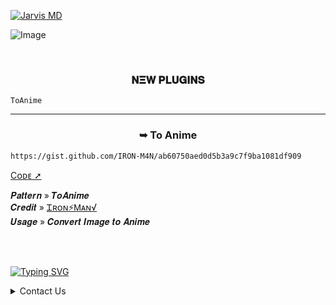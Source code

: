 [![Jarvis MD](https://readme-typing-svg.demolab.com?font=San+Serif&weight=600&size=26&duration=4000&pause=1000&center=true&random=false&width=450&height=90&lines=JARVIS-MD+PLUGINS)](https://ironmanff.vercel.app)

![Image](https://i.imgur.com/jHwnYFJ.jpg)
<br>

<br>
<h3 align="center"> 𝚴𝚵𝐖 𝚸𝐋𝐔𝐆𝚰𝚴𝐒 </h1>

`ToAnime`
_____

<h3 align="center">  ➥ To Anime </h1>

```
https://gist.github.com/IRON-M4N/ab60750aed0d5b3a9c7f9ba1081df909
```
 [ Cᴏᴅᴇ ➚](https://gist.github.com/IRON-M4N/ab60750aed0d5b3a9c7f9ba1081df909)
  
𝑷𝒂𝒕𝒕𝒆𝒓𝒏 » 𝑻𝒐𝑨𝒏𝒊𝒎𝒆 <br />
𝑪𝒓𝒆𝒅𝒊𝒕 » <a href="https://www.github.com/IRON-M4N">Ꮖʀᴏɴ⚡Ꮇᴀɴ√</a> <br />
𝑼𝒔𝒂𝒈𝒆 » 𝑪𝒐𝒏𝒗𝒆𝒓𝒕 𝑰𝒎𝒂𝒈𝒆 𝒕𝒐 𝑨𝒏𝒊𝒎𝒆<br />

<br><br>


[![Typing SVG](https://readme-typing-svg.demolab.com?font=Fira+Code&pause=1000&random=false&width=435&lines=If+you+want+to+add+your+plugin+here)](https://git.io/typing-svg)

<details close align="left">
<summary>Contact Us</summary>
<br>
➣<a align="left" href="Http://wa.me/41782221168">Iron Man</a> </br>
➣<a href="Http://wa.me/31617349598">Loki</a>
</details>


